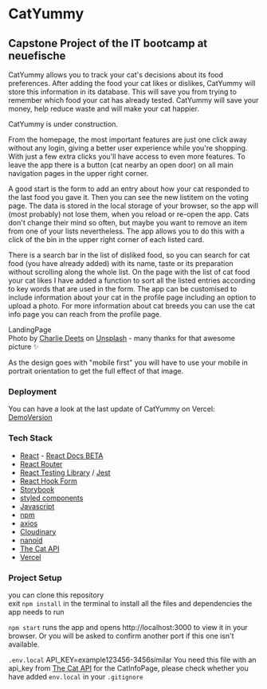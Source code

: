 # CatYummy

## Capstone Project of the IT bootcamp at neuefische

CatYummy allows you to track your cat's decisions about its food preferences. After adding the food your cat likes or dislikes, CatYummy will store this information in its database. This will save you from trying to remember which food your cat has already tested. CatYummy will save your money, help reduce waste and will make your cat happier.

CatYummy is under construction.

From the homepage, the most important features are just one click away without any login, giving a better user experience while you're shopping. With just a few extra clicks you'll have access to even more features. To leave the app there is a button (cat nearby an open door) on all main navigation pages in the upper right corner.

A good start is the form to add an entry about how your cat responded to the last food you gave it. Then you can see the new listitem on the voting page. The data is stored in the local storage of your browser, so the app will (most probably) not lose them, when you reload or re-open the app. Cats don't change their mind so often, but maybe you want to remove an item from one of your lists nevertheless. The app allows you to do this with a click of the bin in the upper right corner of each listed card.

There is a search bar in the list of disliked food, so you can search for cat food (you have already added) with its name, taste or its preparation without scrolling along the whole list. On the page with the list of cat food your cat likes I have added a function to sort all the listed entries according to key words that are used in the form. The app can be customised to include information about your cat in the profile page including an option to upload a photo. For more information about cat breeds you can use the cat info page you can reach from the profile page.

LandingPage  
Photo by [Charlie Deets](https://unsplash.com/@charliedeets?utm_source=unsplash&utm_medium=referral&utm_content=creditCopyText) on [Unsplash](https://unsplash.com/@charliedeets?utm_source=unsplash&utm_medium=referral&utm_content=creditCopyText) - many thanks for that awesome picture :sparkles:

As the design goes with "mobile first" you will have to use your mobile in portrait orientation to get the full effect of that image.

### Deployment

You can have a look at the last update of CatYummy on Vercel: [DemoVersion](https://capstone-project-catyummy.vercel.app/)

### Tech Stack

- [React](https://reactjs.org/) - [React Docs BETA](https://beta.reactjs.org/)
- [React Router](https://reactrouter.com/)
- [React Testing Library](https://testing-library.com/docs/react-testing-library/intro/) / [Jest](https://jestjs.io/)
- [React Hook Form](https://react-hook-form.com/)
- [Storybook](https://storybook.js.org/)
- [styled components](https://styled-components.com/)
- [Javascript](https://developer.mozilla.org/en-US/docs/Web/JavaScript#tutorials)
- [npm](https://www.npmjs.com/package/npm)
- [axios](https://axios-http.com/)
- [Cloudinary](https://cloudinary.com/home-3722)
- [nanoid](https://www.npmjs.com/package/nanoid)
- [The Cat API](https://thecatapi.com/)
- [Vercel](https://vercel.com)

### Project Setup

you can clone this repository  
exit `npm install` in the terminal to install all the files and dependencies the app needs to run

`npm start` runs the app and opens http://localhost:3000 to view it in your browser. Or you will be asked to confirm another port if this one isn't available.

`.env.local` API_KEY=example123456-3456similar You need this file with an api_key from [The Cat API](https://thecatapi.com/) for the CatInfoPage, please check whether you have added `env.local` in your `.gitignore`
